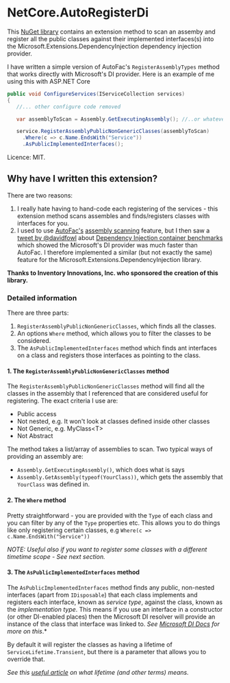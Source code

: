 # NetCore.AutoRegisterDi

This [NuGet library](https://www.nuget.org/packages/NetCore.AutoRegisterDi/)
contains an extension method to scan an assemby and register all 
the public classes against their implemented interfaces(s) into the
Microsoft.Extensions.DependencyInjection dependency injection provider. 

I have written a simple version of AutoFac's `RegisterAssemblyTypes`
method that works directly with Microsoft's DI provider.
Here is an example of me using this with ASP.NET Core

```c#
public void ConfigureServices(IServiceCollection services)
{
   //... other configure code removed

   var assemblyToScan = Assembly.GetExecutingAssembly(); //..or whatever assembly you need

   service.RegisterAssemblyPublicNonGenericClasses(assemblyToScan)
     .Where(c => c.Name.EndsWith("Service"))
     .AsPublicImplementedInterfaces();
```

Licence: MIT.

## Why have I written this extension?

There are two reasons:

1. I really hate having to hand-code each registering of the services - this
extension method scans assembles and finds/registers classes with interfaces for you.
2. I used to use [AutoFac's](https://autofac.org/) [assembly scanning](http://autofac.readthedocs.io/en/latest/register/scanning.html#assembly-scanning)
feature, but I then saw a [tweet by @davidfowl](https://twitter.com/davidfowl/status/987866910946615296) about 
[Dependency Injection container benchmarks](https://ipjohnson.github.io/DotNet.DependencyInjectionBenchmarks/)
which showed the Microsoft's DI provider was much faster than AutoFac.
I therefore implemented a similar (but not exactly the same) feature for the
Microsoft.Extensions.DependencyInjection library.

**Thanks to Inventory Innovations, Inc. who sponsored the creation of this library.**

### Detailed information

There are three parts:
1. `RegisterAssemblyPublicNonGenericClasses`, which finds all the classes.
2. An options `Where` method, which allows you to filter the classes to be considered.
3. The `AsPublicImplementedInterfaces` method which finds ant interfaces on a class and
registers those interfaces as pointing to the class.


#### 1. The `RegisterAssemblyPublicNonGenericClasses` method

The `RegisterAssemblyPublicNonGenericClasses` method will find all the classes
in the assembly that I referenced that are considered useful for registering.
The exact criteria I use are:

- Public access
- Not nested, e.g. It won't look at classes defined inside other classes
- Not Generic, e.g. MyClass\<T\>
- Not Abstract

The method takes a list/array of assemblies to scan. Two typical ways of providing an assembly are:

- `Assembly.GetExecutingAssembly()`, which does what is says
- `Assembly.GetAssembly(typeof(YourClass))`, which gets the assembly that `YourClass` was defined in.

#### 2. The `Where` method

Pretty straightforward - you are provided with the `Type` of each class and
you can filter by any of the `Type` properties etc. This allows you to
do things like only registering certain classes,
e.g `Where(c => c.Name.EndsWith("Service"))`

*NOTE: Useful also if you want to register some classes with a different timetime scope -
See next section.*

#### 3. The `AsPublicImplementedInterfaces` method

The `AsPublicImplementedInterfaces` method finds any public, non-nested interfaces 
(apart from `IDisposable`) that each class implements and registers each
interface, known as *service type*, against the class, known as the *implementation type*.
This means if you use an interface in a constructor (or other DI-enabled places)
then the Microsoft DI resolver will provide an instance of the class that interface
was linked to.
*See [Microsoft DI Docs](https://docs.microsoft.com/en-us/aspnet/core/fundamentals/dependency-injection?view=aspnetcore-2.1) for more on this*.*

By default it will register the classes as having a lifetime of `ServiceLifetime.Transient`,
but there is a parameter that allows you to override that.

*See this [useful article](https://joonasw.net/view/aspnet-core-di-deep-dive)
on what lifetime (and other terms) means.*